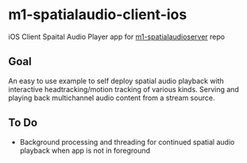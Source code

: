 # m1-spatialaudio-client-ios
iOS Client Spaital Audio Player app for [m1-spatialaudioserver](https://github.com/Mach1Studios/m1-spatialaudioserver) repo

## Goal
An easy to use example to self deploy spatial audio playback with interactive headtracking/motion tracking of various kinds. Serving and playing back multichannel audio content from a stream source.

## To Do
- Background processing and threading for continued spatial audio playback when app is not in foreground
